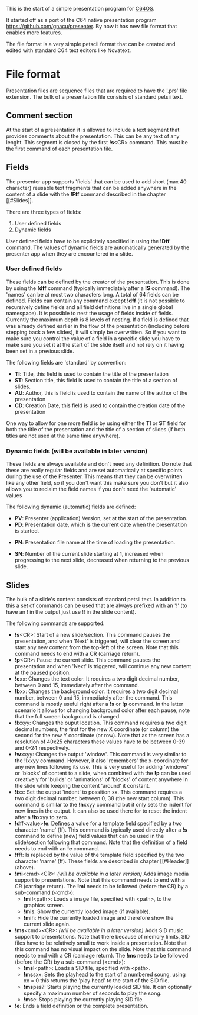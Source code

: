 This is the start of a simple presentation program for [C64OS](https://c64os.com). 

It started off as a port of the C64 native presentation program https://github.com/gnacu/presenter.
By now it has new file format that enables more features.

The file format is a very simple petscii format that can be created and edited with standard C64 text editors like Novatext.

# File format
Presentation files are sequence files that are required to have the '.prs' file extension.
The bulk of a presentation file consists of standard petsii text.

## Comment section

At the start of a presentation it is allowed to include a text segment that provides comments about the presentation. This can be any text of any lenght. This segment is closed by the first __!s__\<CR\> command. This must be the first command of each presentation file.

## Fields
The presenter app supports 'fields' that can be used to add short (max 40 character) reusable text fragments that can be added anywhere in the content of a slide with the __!Fff__ command described in the chapter [[#Slides]].

There are three types of fields:
1. User defined fields
2. Dynamic fields

User defined fields have to be explicitely specified in using the __!Dff__ command. 
The values of dynamic fields are automatically generated by the presenter app when they are encountered in a slide.

### User defined fields
These fields can be defined by the creator of the presentation. This is done by using the __!dff__ command (typically immediately after a __!S__ command). The 'names' can be at most two characters long. A total of 64 fields can be defined. Fields can contain any command except **!dff** (it is not possible to recursively define fields and all field definitions live in a single global namespace).
It *is* possible to nest the usage of fields inside of fields. Currently the maximum depth is 8 levels of nesting.
If a field is defined that was already defined earlier in the flow of the presentation (including before stepping back a few slides), it will simply be overwritten. So if you want to make sure you control the value of a field in a specific slide you have to make sure you set it at the start of the slide itself and not rely on it having been set in a previous slide.

The following fields are 'standard' by convention: 
* __TI__: Title, this field is used to contain the title of the presentation
* __ST__: Section title, this field is used to contain the title of a section of slides. 
* __AU__: Author, this is field is used to contain the name of the author of the presentation
* __CD__: Creation Date, this field is used to contain the creation date of the presentation

One way to allow for one more field is by using either the __TI__ or __ST__ field for both the title of the presentation and the title of a section of slides (if both titles are not used at the same time anywhere).
### Dynamic fields (will be available in later version)
These fields are always available and don't need any definition. Do note that these are really regular fields and are set automatically at specific points during the use of the Presenter. This means that they can be overwritten like any other field, so if you don't want this make sure you don't but it also allows you to reclaim the field names if you don't need the 'automatic' values

The following dynamic (automatic) fields are defined:
- **PV**: Presenter (application) Version, set at the start of the presentation. 
- __PD__: Presentation date, which is the current date when the presentation is started.
* **PN**: Presentation file name at the time of loading the presentation.
- **SN**: Number of the current slide starting at 1, increased when progressing to the next slide, decreased when returning to the previous slide.

## Slides
The bulk of a slide's content consists of standard petsii text. In addition to this a set of commands can be used that are always prefixed with an '!' (to have an ! in the output just use !! in the slide content).

The following commands are supported:
* __!s__\<CR\>: Start of a new slide/section. This command pauses the presentation, and when 'Next' is triggered, will clear the screen and start any new content from the top-left of the screen. Note that this command needs to end with a CR (carriage return).
* **!p**\<CR\>: Pause the current slide. This command pauses the presentation and when 'Next' is triggered, will continue any new content at the paused position.
* **!c**xx: Changes the text color. It requires a two digit decimal number, between 0 and 15, immediately after the command.
* **!b**xx: Changes the background color. It requires a two digit decimal number, between 0 and 15, immediately after the command. This command is mostly useful right after a __!s__ or __!p__ command. In the latter scenario it allows for changing background color after each pause, note that the full screen background is changed.
* **!l**xxyy: Changes the ouput location. This command requires a two digit decimal numbers, the first for the new X coordinate (or column) the second for the new Y coordinate (or row). Note that as the screen has a resolution of 40x25 characters these values have to be between 0-39 and 0-24 respectively.
* **!w**xxyy: Changes the output 'window'. This command is very similar to the **!l**xxyy command. However, it also 'remembers' the x-coordinate for any new lines following its use. This is very useful for adding 'windows' or 'blocks' of content to a slide, when combined with the __!p__ can be used creatively for 'builds' or 'animations' of 'blocks' of content anywhere in the slide while keeping the content 'around' it constant.
* **!i**xx: Set the output 'indent' to possition xx. This command requires a two digit decimal number, between 0, 38 (the new start column). This command is similar to the **!h**xxyy command but it only sets the indent for new lines in the output. It can also be used there for to reset the indent after a **!h**xxyy to zero.
* **!d**ff\<value\>**!e**: Defines a value for a template field specified by a two character 'name' (ff). This command is typically used directly after a __!s__ command to define (new) field values that can be used in the slide/section following that command. Note that the definition of a field needs to end with an **!e** command.
* **!f**ff: Is replaced by the value of the template field specified by the two character 'name' (ff). These fields are described in chapter [[#Header]] (above).
* **!mi**\<cmd\>\<CR\>: _(will be available in a later version)_ Adds image media support to presentations.  Note that this command needs to end with a CR (carriage return). The __!mi__ needs to be followed (before the CR) by a sub-command (\<cmd\>):
  * **!mil**\<path\>: Loads a image file, specified with \<path\>, to the graphics screen. 
  * **!mi**s: Show the currently loaded image (if available).
  * **!mi**h: Hide the currently loaded image and therefore show the current slide again.
* **!ms**\<cmd\>\<CR\>: _(will be available in a later version)_ Adds SID music support to presentations. Note that there because of memory limits, SID files have to be relatively small to work inside a presentation. Note that this command has no visual impact on the slide. Note that this command needs to end with a CR (carriage return). The __!ms__ needs to be followed (before the CR) by a sub-command (\<cmd\>):
  *  **!ms**l\<path\>: Loads a SID file, specified with \<path\>. 
  *  **!ms**sxx: Sets the playhead to the start of a numbered soung, using xx = 0 this returns the 'play head' to the start of the SID file.
  *  **!ms**pss?: Starts playing the currently loaded SID file. It can optionally specify a maximum number of seconds to play the song.
  *  **!ms**e: Stops playing the currently playing SID file.
* __!e__: Ends a field definition or the complete presentation.